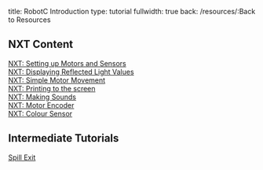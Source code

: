 title: RobotC Introduction
type: tutorial
fullwidth: true
back: /resources/:Back to Resources

## NXT Content
<div class="filebox"><a href="/robotc/nxt-setting-up-motors-and-sensors">NXT: Setting up Motors and Sensors</a></div>
<div class="filebox"><a href="/robotc/nxt-displaying-reflected-light-values">NXT: Displaying Reflected Light Values</a></div>
<div class="filebox"><a href="/robotc/nxt-simple-motor-movement">NXT: Simple Motor Movement</a></div>
<div class="filebox"><a href="/robotc/nxt-printing-to-the-screen">NXT: Printing to the screen</a></div>
<div class="filebox"><a href="/robotc/nxt-making-sounds">NXT: Making Sounds</a></div>
<div class="filebox"><a href="/robotc/nxt-motor-encoder">NXT: Motor Encoder</a></div>
<div class="filebox"><a href="/robotc/nxt-colour-sensor">NXT: Colour Sensor</a></div>

## Intermediate Tutorials
<div class="filebox"><a href="/robotc/spill-exit">Spill Exit</a></div>